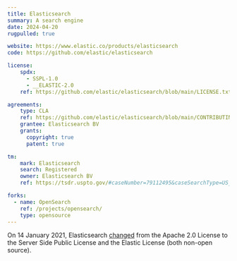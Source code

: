 ```yaml
---
title: Elasticsearch
summary: A search engine
date: 2024-04-20
rugpulled: true

website: https://www.elastic.co/products/elasticsearch
code: https://github.com/elastic/elasticsearch

license:
    spdx:
      - SSPL-1.0
      - __ELASTIC-2.0
    ref: https://github.com/elastic/elasticsearch/blob/main/LICENSE.txt

agreements:
    type: CLA
    ref: https://github.com/elastic/elasticsearch/blob/main/CONTRIBUTING.md
    grantee: Elasticsearch BV
    grants:
      copyright: true
      patent: true

tm:
    mark: Elasticsearch
    search: Registered
    owner: Elasticsearch BV
    ref: https://tsdr.uspto.gov/#caseNumber=79112495&caseSearchType=US_APPLICATION&caseType=DEFAULT&searchType=statusSearch

forks:
  - name: OpenSearch
    ref: /projects/opensearch/
    type: opensource
---
```

On 14 January 2021, Elasticsearch [changed](https://www.elastic.co/blog/licensing-change) from the Apache 2.0 License to the Server Side Public License and the Elastic License (both non-open source).

